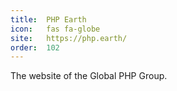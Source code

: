 ```yaml
---
title:  PHP Earth        
icon:   fas fa-globe             
site:   https://php.earth/
order:  102                    
---
```


The website of the Global PHP Group.



